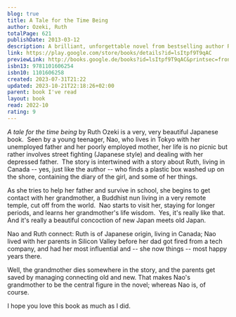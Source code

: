 ```yaml
---  
blog: true  
title: A Tale for the Time Being  
author: Ozeki, Ruth  
totalPage: 621  
publishDate: 2013-03-12  
description: A brilliant, unforgettable novel from bestselling author Ruth Ozeki, author of The Book of Form and Emptiness Finalist for the Booker Prize and the National Book Critics Circle Award “A time being is someone who lives in time, and that means you, and me, and every one of us who is, or was, or ever will be.” In Tokyo, sixteen-year-old Nao has decided there’s only one escape from her aching loneliness and her classmates’ bullying. But before she ends it all, Nao first plans to document the life of her great grandmother, a Buddhist nun who’s lived more than a century. A diary is Nao’s only solace—and will touch lives in ways she can scarcely imagine. Across the Pacific, we meet Ruth, a novelist living on a remote island who discovers a collection of artifacts washed ashore in a Hello Kitty lunchbox—possibly debris from the devastating 2011 tsunami. As the mystery of its contents unfolds, Ruth is pulled into the past, into Nao’s drama and her unknown fate, and forward into her own future. Full of Ozeki’s signature humor and deeply engaged with the relationship between writer and reader, past and present, fact and fiction, quantum physics, history, and myth, A Tale for the Time Being is a brilliantly inventive, beguiling story of our shared humanity and the search for home.  
link: https://play.google.com/store/books/details?id=lsItpf9T9qAC  
previewLink: http://books.google.de/books?id=lsItpf9T9qAC&printsec=frontcover&dq=Ruth+Ozeki,+A+tale+for+the+time+being&hl=&as_pt=BOOKS&cd=1&source=gbs_api  
isbn13: 9781101606254  
isbn10: 1101606258  
created: 2023-07-31T21:22  
updated: 2023-10-21T22:18:26+02:00  
parent: book I've read  
layout: book  
read: 2022-10  
rating: 9  
---  
```

  
_A tale for the time being_ by Ruth Ozeki is a very, very beautiful Japanese book.  Seen by a young teenager, Nao, who lives in Tokyo with her unemployed father and her poorly employed mother, her life is no picnic but rather involves street fighting (Japanese style) and dealing with her depressed father.   The story is intertwined with a story about Ruth, living in Canada -- yes, just like the author -- who finds a plastic box washed up on the shore, containing the diary of the girl, and some of her things.    
  
As she tries to help her father and survive in school, she begins to get contact with her grandmother, a Buddhist nun living in a very remote temple, cut off from the world.  Nao starts to visit her, staying for longer periods, and learns her grandmother's life wisdom.  Yes, it's really like that.  And it's really a beautiful concoction of new Japan meets old Japan.       
  
Nao and Ruth connect: Ruth is of Japanese origin, living in Canada; Nao lived with her parents in Silicon Valley before her dad got fired from a tech company, and had her most influential and -- she now things -- most happy years there.  
  
Well, the grandmother dies somewhere in the story, and the parents get saved by managing connecting old and new. That makes Nao's grandmother to be the central figure in the novel; whereas Nao is, of course.  
  
I hope you love this book as much as I did.